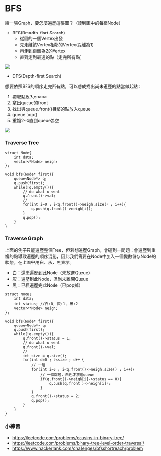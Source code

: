 # BFS


給一張Graph，要怎麼遍歷這張圖？（讀到圖中的每個Node）
* BFS(Breadth-fisrt Search)
    * 從圖的一個Vertex出發
    * 先走離該Vertex相鄰的Vertex(距離為1)
    * 再走到距離為2的Vertex
    * 直到走到最遠的點（走完所有點）

![](https://i.imgur.com/OqbqQjQ.png)

* DFS(Depth-first Search)




想要依照BFS的順序走完所有點，可以想成找出尚未遍歷的點當做起點：
1. 把起點放入queue
2. 拿出queue的front
3. 找出與queue.front()相鄰的點放入queue
4. queue.pop()
5. 重複2~4直到queue為空

![](https://i.imgur.com/kFEzg9G.png)
### Traverse Tree
```cpp=1
struct Node{
    int data;
    vector<*Node> neigh; 
}; 

void bfs(Node* first){
    queue<Node*> q;
    q.push(first);
    while(!q.empty()){
        // do what u want
        q.front()->val;
        //
        for(int i=0 ; i<q.front()->neigh.size() ; i++){
            q.push(q.front()->neigh[i]);
        }
        q.pop();
    }
}

```

### Traverse Graph
上面的例子只能遍歷整個Tree，但若想遍歷Graph，會碰到一問題：會遍歷到重複的點導致遍歷的順序混亂，因此我們需要在Node中加入一個變數儲存Node的狀態，在上圖中用白、灰、黑表示。
* 白：還未遍歷到此Node（未放進Queue）
* 灰：遍歷到此Node，但尚未離開Queue
* 黑：已經遍歷完此Node（已pop掉）

```cpp=1
struct Node{
    int data;
    int status; //白:0, 灰:1, 黑:2
    vector<*Node> neigh; 
}; 

void bfs(Node* first){
    queue<Node*> q;
    q.push(first);
    while(!q.empty()){
        q.front()->status = 1;
        // do what u want
        q.front()->val;
        //
        int size = q.size();
        for(int d=0 ; d<size ; d++){
            // 一層
            for(int i=0 ; i<q.front()->neigh.size() ; i++){
                // 一個鄰居，白色才放進queue
                if(q.front()->neigh[i]->status == 0){
                    q.push(q.front()->neigh[i]);
                }
            }
            q.front()->status = 2;
            q.pop();
        }
    }
}
```

### 小練習
* https://leetcode.com/problems/cousins-in-binary-tree/
* https://leetcode.com/problems/binary-tree-level-order-traversal/
* https://www.hackerrank.com/challenges/bfsshortreach/problem
